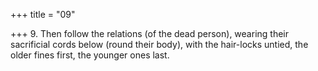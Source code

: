 +++
title = "09"

+++
9. Then follow the relations (of the dead person), wearing their sacrificial cords below (round their body), with the hair-locks untied, the older fines first, the younger ones last.
